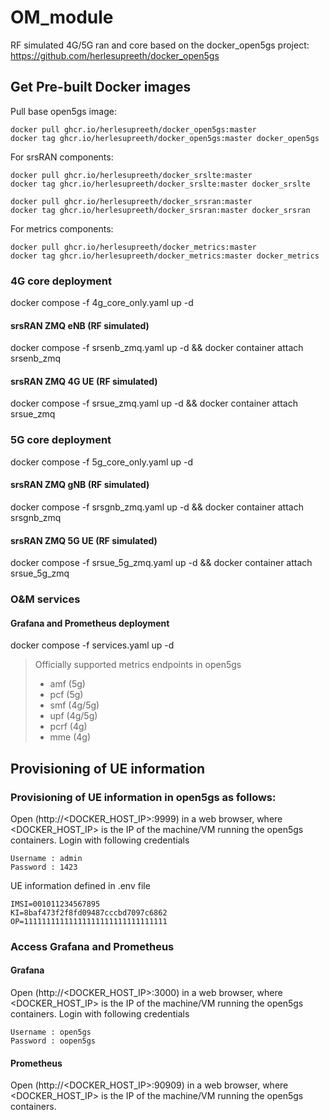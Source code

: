 # OM_module
RF simulated 4G/5G ran and core based on the docker_open5gs project: https://github.com/herlesupreeth/docker_open5gs

## Get Pre-built Docker images

Pull base open5gs image:
```
docker pull ghcr.io/herlesupreeth/docker_open5gs:master
docker tag ghcr.io/herlesupreeth/docker_open5gs:master docker_open5gs
```
For srsRAN components:
```
docker pull ghcr.io/herlesupreeth/docker_srslte:master
docker tag ghcr.io/herlesupreeth/docker_srslte:master docker_srslte

docker pull ghcr.io/herlesupreeth/docker_srsran:master
docker tag ghcr.io/herlesupreeth/docker_srsran:master docker_srsran
```
For metrics components:
```
docker pull ghcr.io/herlesupreeth/docker_metrics:master
docker tag ghcr.io/herlesupreeth/docker_metrics:master docker_metrics
```

### 4G core deployment
docker compose -f 4g_core_only.yaml up -d
#### srsRAN ZMQ eNB (RF simulated)
docker compose -f srsenb_zmq.yaml up -d && docker container attach srsenb_zmq
#### srsRAN ZMQ 4G UE (RF simulated)
docker compose -f srsue_zmq.yaml up -d && docker container attach srsue_zmq

### 5G core deployment
docker compose -f 5g_core_only.yaml up -d
#### srsRAN ZMQ gNB (RF simulated)
docker compose -f srsgnb_zmq.yaml up -d && docker container attach srsgnb_zmq
#### srsRAN ZMQ 5G UE (RF simulated)
docker compose -f srsue_5g_zmq.yaml up -d && docker container attach srsue_5g_zmq

### O&M services
#### Grafana and Prometheus deployment
docker compose -f services.yaml up -d

> Officially supported metrics endpoints in open5gs
>- amf (5g)
>- pcf (5g)
>- smf (4g/5g)
>- upf (4g/5g)
>- pcrf (4g)
>- mme (4g)

## Provisioning of UE information

### Provisioning of UE information in open5gs as follows:

Open (http://<DOCKER_HOST_IP>:9999) in a web browser, where <DOCKER_HOST_IP> is the IP of the machine/VM running the open5gs containers. Login with following credentials
```
Username : admin
Password : 1423
```

UE information defined in .env file
```
IMSI=001011234567895
KI=8baf473f2f8fd09487cccbd7097c6862
OP=11111111111111111111111111111111
```

### Access Grafana and Prometheus

#### Grafana
Open (http://<DOCKER_HOST_IP>:3000) in a web browser, where <DOCKER_HOST_IP> is the IP of the machine/VM running the open5gs containers. Login with following credentials
```
Username : open5gs
Password : oopen5gs
```
#### Prometheus
Open (http://<DOCKER_HOST_IP>:90909) in a web browser, where <DOCKER_HOST_IP> is the IP of the machine/VM running the open5gs containers.

